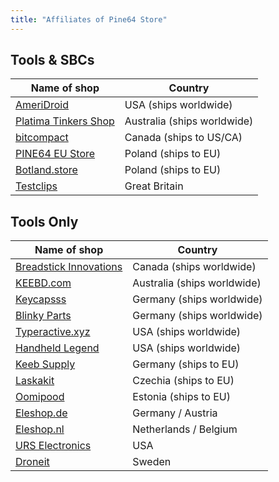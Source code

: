 ```yaml
---
title: "Affiliates of Pine64 Store"
---
```

## Tools & SBCs
|Name of shop                                                                                       |Country                            |
|---------------------------------------------------------------------------------------------------|-----------------------------------|
|[AmeriDroid](https://ameridroid.com/collections/pine)                                              |USA (ships worldwide)              |
|[Platima Tinkers Shop](https://shop.plati.ma/collections/all?filter.p.vendor=Pine64)               |Australia (ships worldwide)        |
|[bitcompact](https://bitcompact.com/products/pinecil-v2)                                           |Canada (ships to US/CA)            |
|[PINE64 EU Store](https://pine64eu.com/)                                                           |Poland (ships to EU)               |
|[Botland.store](https://botland.store/762-pine64-rock64)                                           |Poland (ships to EU)               |
|[Testclips](https://testclips.co.uk/product-category/pinecil-pine64/)                              |Great Britain                      |

## Tools Only
|Name of shop                                                                                       |Country                            |
|---------------------------------------------------------------------------------------------------|-----------------------------------|
|[Breadstick Innovations](https://shop.breadstick.ca/products/pinecil-solder-iron)                  |Canada (ships worldwide)           |
|[KEEBD.com](https://keebd.com/products/pinecil-smart-portable-soldering-iron)                      |Australia (ships worldwide)        |
|[Keycapsss](https://keycapsss.com/accessories/227/pinecil-v2-smart-mini-portable-soldering-iron)   |Germany (ships worldwide)          |
|[Blinky Parts](https://shop.blinkyparts.com/en/Soldering-Iron/)                                    |Germany (ships worldwide)          |
|[Typeractive.xyz](https://typeractive.xyz/products/pinecil)                                        |USA (ships worldwide)              |
|[Handheld Legend](https://handheldlegend.com/collections/soldering-essentials)                     |USA (ships worldwide)              |
|[Keeb Supply](https://keeb.supply/search?q=Pine)                                                   |Germany (ships to EU)              |
|[Laskakit](https://www.laskakit.cz/pine64/)                                                        |Czechia (ships to EU)              |
|[Oomipood](https://www.oomipood.ee/brand_pine_store_pte_ltd)                                       |Estonia (ships to EU)              |
|[Eleshop.de](https://eleshop.de/pinecil-smart-mini-tragbarer-lotkolben.html)                       |Germany / Austria                  |
|[Eleshop.nl](https://www.eleshop.nl/pinecil-smart-mini-draagbare-soldeerbout.html)                 |Netherlands / Belgium              |
|[URS Electronics](https://www.ursele.com/contact)                                                  |USA                                |
|[Droneit](https://droneit.se/shop/?filtering=1&filter_brand=pine64)                                |Sweden                             |
